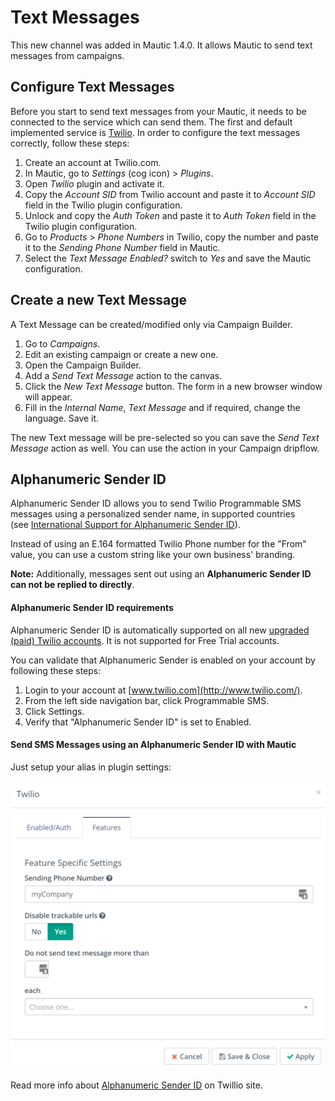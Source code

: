 # Text Messages

This new channel was added in Mautic 1.4.0. It allows Mautic to send text messages from campaigns.

## Configure Text Messages

Before you start to send text messages from your Mautic, it needs to be connected to the service which can send them. The first and default implemented service is [Twilio](https://www.twilio.com). In order to configure the text messages correctly, follow these steps:

1. Create an account at Twilio.com.
2. In Mautic, go to *Settings* (cog icon) > *Plugins*.
3. Open *Twilio* plugin and activate it.
4. Copy the *Account SID* from Twilio account and paste it to *Account SID* field in the Twilio plugin configuration.
5. Unlock and copy the *Auth Token* and paste it to *Auth Token* field in the Twilio plugin configuration.
6. Go to *Products* > *Phone Numbers* in Twilio, copy the number and paste it to the *Sending Phone Number* field in Mautic.
7. Select the *Text Message Enabled?* switch to *Yes* and save the Mautic configuration.

## Create a new Text Message

A Text Message can be created/modified only via Campaign Builder.

1. Go to *Campaigns*.
2. Edit an existing campaign or create a new one.
3. Open the Campaign Builder.
4. Add a *Send Text Message* action to the canvas.
5. Click the *New Text Message* button. The form in a new browser window will appear.
6. Fill in the *Internal Name*, *Text Message* and if required, change the language. Save it.

The new Text message will be pre-selected so you can save the *Send Text Message* action as well. You can use the action in your Campaign dripflow.

## Alphanumeric Sender ID

Alphanumeric Sender ID allows you to send Twilio Programmable SMS messages using a personalized sender name, in supported countries (see [International Support for Alphanumeric Sender ID](https://support.twilio.com/hc/en-us/articles/223133767-International-support-for-Alphanumeric-Sender-ID)).

Instead of using an E.164 formatted Twilio Phone number for the "From" value, you can use a custom string like your own business' branding.

**Note:** Additionally, messages sent out using an **Alphanumeric Sender ID can not be replied to directly**.

####  Alphanumeric Sender ID requirements

Alphanumeric Sender ID is automatically supported on all new [upgraded (paid) Twilio accounts](https://support.twilio.com/hc/en-us/articles/223183208-Upgrading-to-a-paid-Twilio-Account). It is not supported for Free Trial accounts.

You can validate that Alphanumeric Sender is enabled on your account by following these steps:

1.  Login to your account at [www.twilio.com](http://www.twilio.com/).
2.  From the left side navigation bar, click Programmable SMS.
3.  Click Settings.
4.  Verify that "Alphanumeric Sender ID" is set to Enabled.

#### Send SMS Messages using an Alphanumeric Sender ID with Mautic

Just setup your alias in plugin settings:

![](media/alphanumeric-id.png)

Read more info about [Alphanumeric Sender ID](https://support.twilio.com/hc/en-us/articles/223181348-Getting-started-with-Alphanumeric-Sender-ID) on Twillio site.
